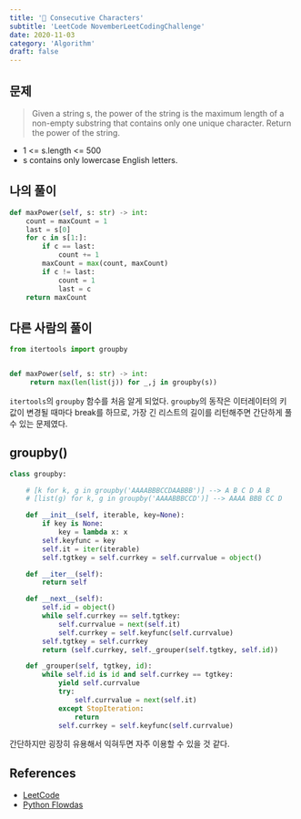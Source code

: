 ```yaml
---
title: '🧠 Consecutive Characters'
subtitle: 'LeetCode NovemberLeetCodingChallenge'
date: 2020-11-03
category: 'Algorithm'
draft: false
---
```


## 문제

> Given a string s, the power of the string is the maximum length of a non-empty substring that contains only one unique character.
> Return the power of the string.

* 1 <= s.length <= 500
* s contains only lowercase English letters.

## 나의 풀이

```python
def maxPower(self, s: str) -> int:
    count = maxCount = 1
    last = s[0]
    for c in s[1:]:
        if c == last:
            count += 1
        maxCount = max(count, maxCount)
        if c != last:
            count = 1
            last = c
    return maxCount
```

## 다른 사람의 풀이

```python
from itertools import groupby


def maxPower(self, s: str) -> int:
     return max(len(list(j)) for _,j in groupby(s))
```

`itertools`의 `groupby` 함수를 처음 알게 되었다.
`groupby`의 동작은 이터레이터의 키 값이 변경될 때마다 break를 하므로, 가장 긴 리스트의 길이를 리턴해주면 간단하게 풀 수 있는 문제였다.

## groupby()

```python
class groupby:

    # [k for k, g in groupby('AAAABBBCCDAABBB')] --> A B C D A B
    # [list(g) for k, g in groupby('AAAABBBCCD')] --> AAAA BBB CC D

    def __init__(self, iterable, key=None):
        if key is None:
            key = lambda x: x
        self.keyfunc = key
        self.it = iter(iterable)
        self.tgtkey = self.currkey = self.currvalue = object()

    def __iter__(self):
        return self

    def __next__(self):
        self.id = object()
        while self.currkey == self.tgtkey:
            self.currvalue = next(self.it)
            self.currkey = self.keyfunc(self.currvalue)
        self.tgtkey = self.currkey
        return (self.currkey, self._grouper(self.tgtkey, self.id))

    def _grouper(self, tgtkey, id):
        while self.id is id and self.currkey == tgtkey:
            yield self.currvalue
            try:
                self.currvalue = next(self.it)
            except StopIteration:
                return
            self.currkey = self.keyfunc(self.currvalue)
```

간단하지만 굉장히 유용해서 익혀두면 자주 이용할 수 있을 것 같다. 


## References

* [LeetCode](https://leetcode.com/problems/consecutive-characters/solution/)
* [Python Flowdas](https://python.flowdas.com/library/itertools.html)
